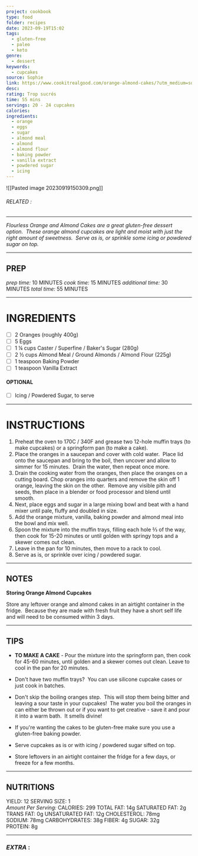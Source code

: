 ```yaml
---
project: cookbook
type: food
folder: recipes
date: 2023-09-19T15:02
tags:
  - gluten-free
  - paleo
  - keto
genre:
  - dessert
keywords:
  - cupcakes
source: Sophie
link: https://www.cookitrealgood.com/orange-almond-cakes/?utm_medium=social&utm_source=pinterest&utm_campaign=tailwind_tribes&utm_content=tribes&utm_term=866463452_36918218_111685
desc: 
rating: Trop sucrés
time: 55 mins
servings: 20 - 24 cupcakes
calories: 
ingredients:
  - orange
  - eggs
  - sugar
  - almond meal
  - almond
  - almond flour
  - baking powder
  - vanilla extract
  - powdered sugar
  - icing
---
```


![[Pasted image 20230919150309.png]]
###### *RELATED* : 
---
_Flourless Orange and Almond Cakes are a great gluten-free dessert option.  These orange almond cupcakes are light and moist with just the right amount of sweetness.  Serve as is, or sprinkle some icing or powdered sugar on top._

---
## PREP

_prep time:_ 10 MINUTES
_cook time:_ 15 MINUTES
_additional time:_ 30 MINUTES
_total time:_ 55 MINUTES

---
# INGREDIENTS

- [ ] 2 Oranges (roughly 400g)
- [ ] 5 Eggs
- [ ] 1 ¼ cups Caster / Superfine / Baker's Sugar (280g)
- [ ] 2 ½ cups Almond Meal / Ground Almonds / Almond Flour (225g)
- [ ] 1 teaspoon Baking Powder
- [ ] 1 teaspoon Vanilla Extract

#### OPTIONAL

 - [ ] Icing / Powdered Sugar, to serve

---
# INSTRUCTIONS

1. Preheat the oven to 170C / 340F and grease two 12-hole muffin trays (to make cupcakes) or a springform pan (to make a cake).
2. Place the oranges in a saucepan and cover with cold water.  Place lid onto the saucepan and bring to the boil, then uncover and allow to simmer for 15 minutes.  Drain the water, then repeat once more.  
3. Drain the cooking water from the oranges, then place the oranges on a cutting board. Chop oranges into quarters and remove the skin off 1 orange, leaving the skin on the other.  Remove any visible pith and seeds, then place in a blender or food processor and blend until smooth.  
4. Next, place eggs and sugar in a large mixing bowl and beat with a hand mixer until pale, fluffy and doubled in size.  
5. Add the orange mixture, vanilla, baking powder and almond meal into the bowl and mix well.
6. Spoon the mixture into the muffin trays, filling each hole ⅔ of the way, then cook for 15-20 minutes or until golden with springy tops and a skewer comes out clean. 
7. Leave in the pan for 10 minutes, then move to a rack to cool.
8. Serve as is, or sprinkle over icing / powdered sugar.

---
## NOTES

**Storing Orange Almond Cupcakes**

Store any leftover orange and almond cakes in an airtight container in the fridge.  Because they are made with fresh fruit they have a short self life and will need to be consumed within 3 days.

---
## TIPS

- **TO MAKE A CAKE** - Pour the mixture into the springform pan, then cook for 45-60 minutes, until golden and a skewer comes out clean. Leave to cool in the pan for 20 minutes.
- Don't have two muffin trays?  You can use silicone cupcake cases or just cook in batches.

- Don't skip the boiling oranges step.  This will stop them being bitter and leaving a sour taste in your cupcakes!  The water you boil the oranges in can either be thrown out or if you want to get creative - save it and pour it into a warm bath.  It smells divine! 

- If you're wanting the cakes to be gluten-free make sure you use a gluten-free baking powder.
- Serve cupcakes as is or with icing / powdered sugar sifted on top. 
- Store leftovers in an airtight container the fridge for a few days, or freeze for a few months.

---
## NUTRITIONS

YIELD: 12 SERVING SIZE: 1  
_Amount Per Serving:_ CALORIES: 299 TOTAL FAT: 14g SATURATED FAT: 2g TRANS FAT: 0g UNSATURATED FAT: 12g CHOLESTEROL: 78mg SODIUM: 78mg CARBOHYDRATES: 38g FIBER: 4g SUGAR: 32g PROTEIN: 8g

---
### *EXTRA* :




